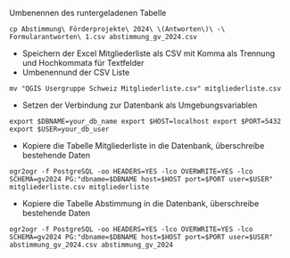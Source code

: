 Umbenennen des runtergeladenen Tabelle

`cp Abstimmung\ Förderprojekte\ 2024\ \(Antworten\)\ -\ Formularantworten\ 1.csv abstimmung_gv_2024.csv`

* Speichern der Excel Mitgliederliste als CSV mit Komma als Trennung und Hochkommata für Textfelder
* Umbenennund der CSV Liste

`mv "QGIS Usergruppe Schweiz Mitgliederliste.csv" mitgliederliste.csv`

* Setzen der Verbindung zur Datenbank als Umgebungsvariablen

`export $DBNAME=your_db_name
export $HOST=localhost
export $PORT=5432
export $USER=your_db_user`

* Kopiere die Tabelle Mitgliederliste in die Datenbank, überschreibe bestehende Daten

`ogr2ogr -f PostgreSQL -oo HEADERS=YES -lco OVERWRITE=YES -lco SCHEMA=gv2024 PG:"dbname=$DBNAME host=$HOST port=$PORT user=$USER" mitgliederliste.csv mitgliederliste`

* Kopiere die Tabelle Abstimmung in die Datenbank, überschreibe bestehende Daten

`ogr2ogr -f PostgreSQL -oo HEADERS=YES -lco OVERWRITE=YES -lco SCHEMA=gv2024 PG:"dbname=$DBNAME host=$HOST port=$PORT user=$USER" abstimmung_gv_2024.csv abstimmung_gv_2024`